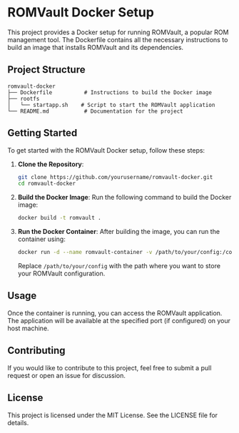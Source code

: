 # ROMVault Docker Setup

This project provides a Docker setup for running ROMVault, a popular ROM management tool. The Dockerfile contains all the necessary instructions to build an image that installs ROMVault and its dependencies.

## Project Structure

```
romvault-docker
├── Dockerfile          # Instructions to build the Docker image
├── rootfs
│   └── startapp.sh    # Script to start the ROMVault application
└── README.md           # Documentation for the project
```

## Getting Started

To get started with the ROMVault Docker setup, follow these steps:

1. **Clone the Repository**:
   ```bash
   git clone https://github.com/yourusername/romvault-docker.git
   cd romvault-docker
   ```

2. **Build the Docker Image**:
   Run the following command to build the Docker image:
   ```bash
   docker build -t romvault .
   ```

3. **Run the Docker Container**:
   After building the image, you can run the container using:
   ```bash
   docker run -d --name romvault-container -v /path/to/your/config:/config romvault
   ```
   Replace `/path/to/your/config` with the path where you want to store your ROMVault configuration.

## Usage

Once the container is running, you can access the ROMVault application. The application will be available at the specified port (if configured) on your host machine.

## Contributing

If you would like to contribute to this project, feel free to submit a pull request or open an issue for discussion.

## License

This project is licensed under the MIT License. See the LICENSE file for details.